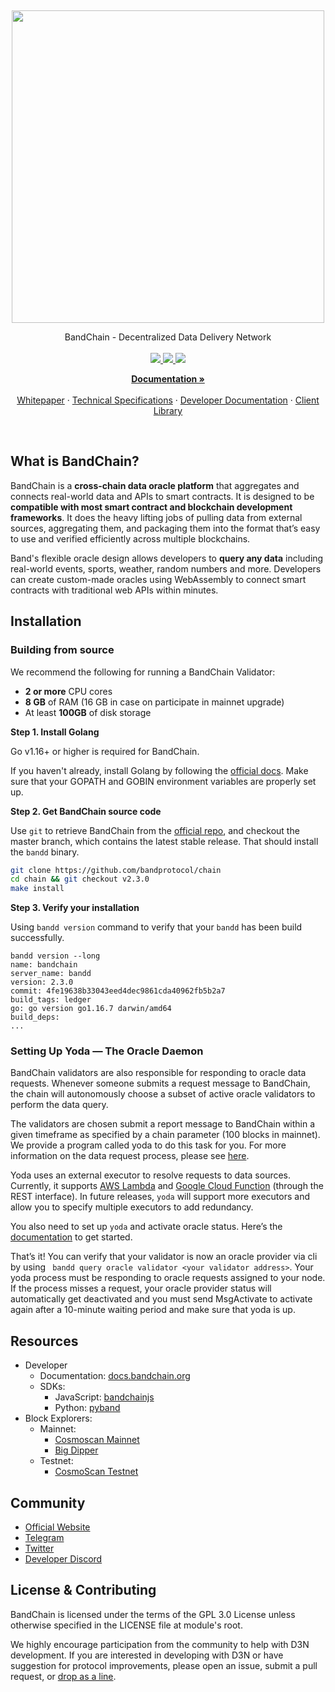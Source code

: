 <p>&nbsp;</p>
<p align="center">

<img src="bandprotocol_logo.svg" width=500>

</p>

<p align="center">
BandChain - Decentralized Data Delivery Network<br/><br/>

<a href="https://pkg.go.dev/badge/github.com/bandprotocol/chain">
    <img src="https://pkg.go.dev/badge/github.com/bandprotocol/chain">
</a>
<a href="https://goreportcard.com/badge/github.com/bandprotocol/chain">
    <img src="https://goreportcard.com/badge/github.com/bandprotocol/chain">
</a>
<a href="https://github.com/bandprotocol/chain/workflows/Tests/badge.svg">
    <img src="https://github.com/bandprotocol/chain/workflows/Tests/badge.svg">
</a>

<p align="center">
  <a href="https://docs.bandchain.org/"><strong>Documentation »</strong></a>
  <br />
  <br/>
  <a href="http://docs.bandchain.org/whitepaper/introduction.html">Whitepaper</a>
  ·
  <a href="http://docs.bandchain.org/technical-specifications/obi.html">Technical Specifications</a>
  ·
  <a href="http://docs.bandchain.org/using-any-datasets/">Developer Documentation</a>
  ·
  <a href="http://docs.bandchain.org/client-library/data.html">Client Library</a>
</p>

<br/>

## What is BandChain?

BandChain is a **cross-chain data oracle platform** that aggregates and connects real-world data and APIs to smart contracts. It is designed to be **compatible with most smart contract and blockchain development frameworks**. It does the heavy lifting jobs of pulling data from external sources, aggregating them, and packaging them into the format that’s easy to use and verified efficiently across multiple blockchains.

Band's flexible oracle design allows developers to **query any data** including real-world events, sports, weather, random numbers and more. Developers can create custom-made oracles using WebAssembly to connect smart contracts with traditional web APIs within minutes.

## Installation

### Building from source

We recommend the following for running a BandChain Validator:

- **2 or more** CPU cores
- **8 GB** of RAM (16 GB in case on participate in mainnet upgrade)
- At least **100GB** of disk storage

**Step 1. Install Golang**

Go v1.16+ or higher is required for BandChain.

If you haven't already, install Golang by following the [official docs](https://golang.org/doc/install). Make sure that your GOPATH and GOBIN environment variables are properly set up.

**Step 2. Get BandChain source code**

Use `git` to retrieve BandChain from the [official repo](https://github.com/bandprotocol/chain), and checkout the master branch, which contains the latest stable release. That should install the `bandd` binary.

```bash
git clone https://github.com/bandprotocol/chain
cd chain && git checkout v2.3.0
make install
```

**Step 3. Verify your installation**

Using `bandd version` command to verify that your `bandd` has been build successfully.

```
bandd version --long
name: bandchain
server_name: bandd
version: 2.3.0
commit: 4fe19638b33043eed4dec9861cda40962fb5b2a7
build_tags: ledger
go: go version go1.16.7 darwin/amd64
build_deps:
...
```

### Setting Up Yoda — The Oracle Daemon

BandChain validators are also responsible for responding to oracle data requests. Whenever someone submits a request message to BandChain, the chain will autonomously choose a subset of active oracle validators to perform the data query.

The validators are chosen submit a report message to BandChain within a given timeframe as specified by a chain parameter (100 blocks in mainnet). We provide a program called yoda to do this task for you. For more information on the data request process, please see [here](https://docs.bandchain.org/whitepaper/system-overview.html#oracle-data-request).

Yoda uses an external executor to resolve requests to data sources. Currently, it supports [AWS Lambda](https://aws.amazon.com/lambda/) and [Google Cloud Function](https://cloud.google.com/functions) (through the REST interface). In future releases, `yoda` will support more executors and allow you to specify multiple executors to add redundancy.

You also need to set up `yoda` and activate oracle status. Here’s the [documentation](https://github.com/bandprotocol/bandchain/wiki/Instruction-for-apply-to-be-an-oracle-validator-on-Guanyu-mainnet) to get started.

That’s it! You can verify that your validator is now an oracle provider via cli by using ` bandd query oracle validator <your validator address>`. Your yoda process must be responding to oracle requests assigned to your node. If the process misses a request, your oracle provider status will automatically get deactivated and you must send MsgActivate to activate again after a 10-minute waiting period and make sure that yoda is up.

## Resources

- Developer
  - Documentation: [docs.bandchain.org](https://docs.bandchain.org)
  - SDKs:
    - JavaScript: [bandchainjs](https://www.npmjs.com/package/@bandprotocol/bandchain.js)
    - Python: [pyband](https://pypi.org/project/pyband/)
- Block Explorers:
  - Mainnet:
    - [Cosmoscan Mainnet](https://cosmoscan.io)
    - [Big Dipper](https://band.bigdipper.live/)
  - Testnet:
    - [CosmoScan Testnet](https://laozi-testnet2.cosmoscan.io)

## Community

- [Official Website](https://bandprotocol.com)
- [Telegram](https://100.band/tg)
- [Twitter](https://twitter.com/bandprotocol)
- [Developer Discord](https://100x.band/discord)

## License & Contributing

BandChain is licensed under the terms of the GPL 3.0 License unless otherwise specified in the LICENSE file at module's root.

We highly encourage participation from the community to help with D3N development. If you are interested in developing with D3N or have suggestion for protocol improvements, please open an issue, submit a pull request, or [drop as a line].

[drop as a line]: mailto:connect@bandprotocol.com
